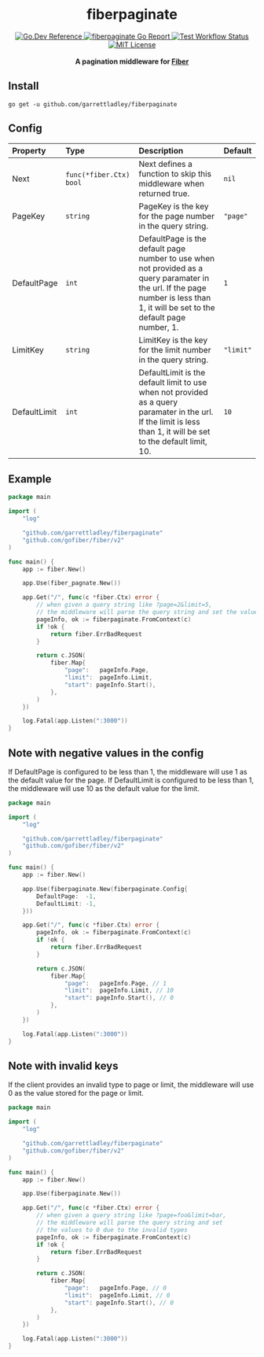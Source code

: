 <h1 align="center">fiberpaginate</h1>

<div align="center">
  <a href="https://pkg.go.dev/github.com/garrettladley/fiberpaginate#section-documentation">
    <img src="https://img.shields.io/badge/go.dev-reference-blue?logo=go&logoColor=white"
      alt="Go.Dev Reference" />
  </a>
  <a href="https://goreportcard.com/report/github.com/garrettladley/fiberpaginate">
    <img src="https://goreportcard.com/badge/github.com/garrettladley/fiberpaginate"
      alt="fiberpaginate Go Report" />
  </a>
  <a href="https://github.com/garrettladley/fiberpaginate/actions/workflows/test.yml">
    <img src="https://github.com/garrettladley/fiberpaginate/actions/workflows/test.yml/badge.svg"
      alt="Test Workflow Status" />
  </a>  
  <a href="https://opensource.org/licenses/MIT">
    <img src="https://img.shields.io/badge/license-MIT-brightgreen.svg"
      alt="MIT License" />
  </a>
</div>

<br/>

<div align="center">
  <strong>A pagination middleware for <a href="https://gofiber.io">Fiber</a></strong>
</div>

## Install

```console
go get -u github.com/garrettladley/fiberpaginate
```

## Config

| Property            | Type                        | Description                                                                                                                   | Default                |
|:--------------------|:----------------------------|:------------------------------------------------------------------------------------------------------------------------------|:-----------------------|
| Next              | `func(*fiber.Ctx) bool`     | Next defines a function to skip this middleware when returned true.                                                                                     | `nil`                  |
| PageKey              | `string`     | PageKey is the key for the page number in the query string.                                                                                     | `"page"`                  |
| DefaultPage    | `int`             | DefaultPage is the default page number to use when not provided as a query paramater in the url. If the page number is less than 1, it will be set to the default page number, 1.                                            | `1`       |
| LimitKey              | `string`     | LimitKey is the key for the limit number in the query string.                                                                                     | `"limit"`                  |
| DefaultLimit        | `int`                  | DefaultLimit is the default limit to use when not provided as a query paramater in the url. If the limit is less than 1, it will be set to the default limit, 10.                                                                  | `10`                  |


## Example

```go
package main

import (
	"log"

	"github.com/garrettladley/fiberpaginate"
	"github.com/gofiber/fiber/v2"
)

func main() {
	app := fiber.New()

	app.Use(fiber_pagnate.New())

	app.Get("/", func(c *fiber.Ctx) error {
		// when given a query string like ?page=2&limit=5,
		// the middleware will parse the query string and set the values
		pageInfo, ok := fiberpaginate.FromContext(c)
		if !ok {
			return fiber.ErrBadRequest
		}

		return c.JSON(
			fiber.Map{
				"page":   pageInfo.Page,
				"limit":  pageInfo.Limit,
				"start": pageInfo.Start(),
			},
		)
	})

	log.Fatal(app.Listen(":3000"))
}
```

## Note with negative values in the config

If DefaultPage is configured to be less than 1, the middleware will use 1 as the default value for the page.
If DefaultLimit is configured to be less than 1, the middleware will use 10 as the default value for the limit.

```go
package main

import (
	"log"

	"github.com/garrettladley/fiberpaginate"
	"github.com/gofiber/fiber/v2"
)

func main() {
	app := fiber.New()

	app.Use(fiberpaginate.New(fiberpaginate.Config{
		DefaultPage:  -1,
		DefaultLimit: -1,
	}))

	app.Get("/", func(c *fiber.Ctx) error {
		pageInfo, ok := fiberpaginate.FromContext(c)
		if !ok {
			return fiber.ErrBadRequest
		}

		return c.JSON(
			fiber.Map{
				"page":   pageInfo.Page, // 1
				"limit":  pageInfo.Limit, // 10
				"start": pageInfo.Start(), // 0
			},
		)
	})

	log.Fatal(app.Listen(":3000"))
}
```

## Note with invalid keys

If the client provides an invalid type to page or limit, the middleware will use 0 as the value stored for the page or limit.

```go
package main

import (
	"log"

	"github.com/garrettladley/fiberpaginate"
	"github.com/gofiber/fiber/v2"
)

func main() {
	app := fiber.New()

	app.Use(fiberpaginate.New())

	app.Get("/", func(c *fiber.Ctx) error {
		// when given a query string like ?page=foo&limit=bar,
		// the middleware will parse the query string and set 
		// the values to 0 due to the invalid types
		pageInfo, ok := fiberpaginate.FromContext(c)
		if !ok {
			return fiber.ErrBadRequest
		}

		return c.JSON(
			fiber.Map{
				"page":   pageInfo.Page, // 0
				"limit":  pageInfo.Limit, // 0
				"start": pageInfo.Start(), // 0
			},
		)
	})

	log.Fatal(app.Listen(":3000"))
}
```
